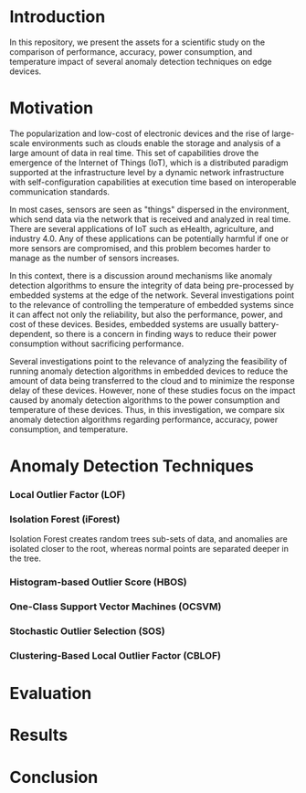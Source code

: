# Introduction

In this repository, we present the assets for a scientific study on the comparison of performance, accuracy, power consumption, and temperature impact of several anomaly detection techniques on edge devices.

# Motivation

The popularization and low-cost of electronic devices and the rise of large-scale environments such as clouds enable the storage and analysis of a large amount of data in real time. This set of capabilities drove the emergence of the Internet of Things (IoT), which is a distributed paradigm supported at the infrastructure level by a dynamic network infrastructure with self-configuration capabilities at execution time based on interoperable communication standards.

In most cases, sensors are seen as "things" dispersed in the environment, which send data via the network that is received and analyzed in real time. There are several applications of IoT such as eHealth, agriculture, and industry 4.0.  Any of these applications can be potentially harmful if one or more sensors are compromised, and this problem becomes harder to manage as the number of sensors increases.

In this context, there is a discussion around mechanisms like anomaly detection algorithms to ensure the integrity of data being pre-processed by embedded systems at the edge of the network. Several investigations point to the relevance of controlling the temperature of embedded systems since it can affect not only the reliability, but also the performance, power, and cost of these devices. Besides, embedded systems are usually battery-dependent, so there is a concern in finding ways to reduce their power consumption without sacrificing performance. 

Several investigations point to the relevance of analyzing the feasibility of running anomaly detection algorithms in embedded devices to reduce the amount of data being transferred to the cloud and to minimize the response delay of these devices. However, none of these studies focus on the impact caused by anomaly detection algorithms to the power consumption and temperature of these devices. Thus, in this investigation, we compare six anomaly detection algorithms regarding performance, accuracy, power consumption, and temperature.

# Anomaly Detection Techniques

### Local Outlier Factor (LOF)

### Isolation Forest (iForest)

Isolation Forest creates random trees sub-sets of data, and anomalies are isolated closer to the root, whereas normal points are separated deeper in the tree.

### Histogram-based Outlier Score (HBOS)

### One-Class Support Vector Machines (OCSVM)

### Stochastic Outlier Selection (SOS)

### Clustering-Based Local Outlier Factor (CBLOF)

# Evaluation

# Results

# Conclusion

